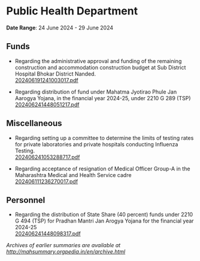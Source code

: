 # Public Health Department

**Date Range**: 24 June 2024 - 29 June 2024


## Funds
- Regarding the administrative approval and funding of the remaining construction and accommodation construction budget at Sub District Hospital Bhokar District Nanded.\
  [202406191241003017.pdf](https://gr.maharashtra.gov.in/Site/Upload/Government%20Resolutions/English/202406191241003017.pdf)

- Regarding distribution of fund under Mahatma Jyotirao Phule Jan Aarogya Yojana, in the financial year 2024-25, under 2210 G 289 (TSP)\
  [202406241448051217.pdf](https://gr.maharashtra.gov.in/Site/Upload/Government%20Resolutions/English/202406241448051217.pdf)

## Miscellaneous
- Regarding setting up a committee to determine the limits of testing rates for private laboratories and private hospitals conducting Influenza Testing.\
  [202406241053288717.pdf](https://gr.maharashtra.gov.in/Site/Upload/Government%20Resolutions/English/202406241053288717.pdf)

- Regarding acceptance of resignation of Medical Officer Group-A in the Maharashtra Medical and Health Service cadre\
  [202406111236270017.pdf](https://gr.maharashtra.gov.in/Site/Upload/Government%20Resolutions/English/202406111236270017.pdf)

## Personnel
- Regarding the distribution of State Share (40 percent) funds under 2210 G 494 (TSP) for Pradhan Mantri Jan Arogya Yojana for the financial year 2024-25\
  [202406241448098317.pdf](https://gr.maharashtra.gov.in/Site/Upload/Government%20Resolutions/English/202406241448098317.pdf)


*Archives of earlier summaries are available at http://mahsummary.orgpedia.in/en/archive.html*